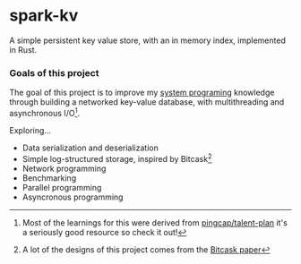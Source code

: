 # spark-kv
A simple persistent key value store, with an in memory index, implemented in Rust.

### Goals of this project
The goal of this project is to improve my [system programing](https://en.wikipedia.org/wiki/Systems_programming) knowledge through building a networked key-value database, with multithreading and asynchronous I/O[^1]. 

Exploring...

- Data serialization and deserialization
- Simple log-structured storage, inspired by Bitcask[^2]
- Network programming 
- Benchmarking
- Parallel programming
- Asyncronous programming

[^1]: Most of the learnings for this were derived from [pingcap/talent-plan](https://github.com/pingcap/talent-plan) it's a seriously good resource so check it out!
[^2]: A lot of the designs of this project comes from the [Bitcask paper](https://riak.com/assets/bitcask-intro.pdf)
